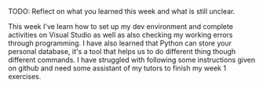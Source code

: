 TODO: Reflect on what you learned this week and what is still unclear.

This week I've learn how to set up my dev environment and complete activities on Visual Studio as well as also checking my working errors through programming. 
I have also learned that Python can store your personal database, it's a tool that helps us to do different thing though different commands. 
I have struggled with following some instructions given on github and need some assistant of my tutors to finish my week 1 exercises. 